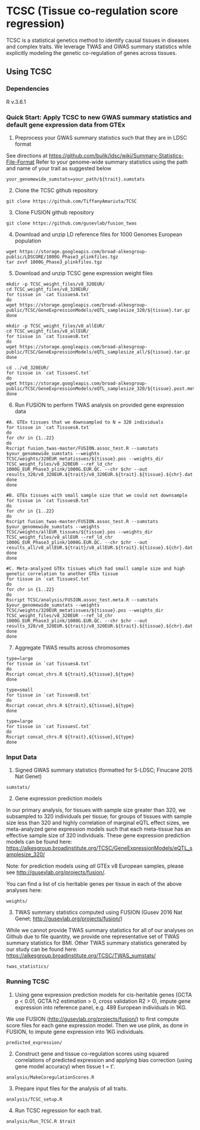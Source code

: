 # TCSC (Tissue co-regulation score regression)

TCSC is a statistical genetics method to identify causal tissues in diseases and complex traits. We leverage TWAS and GWAS summary statistics while explicitly modeling the genetic co-regulation of genes across tissues.

## Using TCSC

### Dependencies

R v.3.6.1

### Quick Start: Apply TCSC to new GWAS summary statistics and default gene expression data from GTEx
1. Preprocess your GWAS summary statistics such that they are in LDSC format

See directions at https://github.com/bulik/ldsc/wiki/Summary-Statistics-File-Format
Refer to your genome-wide summary statistics using the path and name of your trait as suggested below
```
your_genomewide_sumstats=your_path/${trait}.sumstats
```

2. Clone the TCSC github repository
```
git clone https://github.com/TiffanyAmariuta/TCSC
```

3. Clone FUSION github repository

```
git clone https://github.com/gusevlab/fusion_twas
```

4. Download and unzip LD reference files for 1000 Genomes European population
```
wget https://storage.googleapis.com/broad-alkesgroup-public/LDSCORE/1000G_Phase3_plinkfiles.tgz
tar zxvf 1000G_Phase3_plinkfiles.tgz
```

5. Download and unzip TCSC gene expression weight files
```
mkdir -p TCSC_weight_files/v8_320EUR/
cd TCSC_weight_files/v8_320EUR/
for tissue in `cat TissuesA.txt`
do
wget https://storage.googleapis.com/broad-alkesgroup-public/TCSC/GeneExpressionModels/eQTL_samplesize_320/${tissue}.tar.gz
done

mkdir -p TCSC_weight_files/v8_allEUR/
cd TCSC_weight_files/v8_allEUR/
for tissue in `cat TissuesB.txt`
do
wget https://storage.googleapis.com/broad-alkesgroup-public/TCSC/GeneExpressionModels/eQTL_samplesize_all/${tissue}.tar.gz
done

cd ../v8_320EUR/
for tissue in `cat TissuesC.txt`
do
wget https://storage.googleapis.com/broad-alkesgroup-public/TCSC/GeneExpressionModels/eQTL_samplesize_320/${tissue}.post.meta.tar.gz
done
```

6. Run FUSION to perform TWAS analysis on provided gene expression data

```
#A. GTEx tissues that we downsampled to N = 320 individuals 
for tissue in `cat TissuesA.txt`
do
for chr in {1..22}
do
Rscript fusion_twas-master/FUSION.assoc_test.R --sumstats $your_genomewide_sumstats --weights TCSC/weights/320EUR_metatissues/${tissue}.pos --weights_dir TCSC_weight_files/v8_320EUR --ref_ld_chr 1000G_EUR_Phase3_plink/1000G.EUR.QC. --chr $chr --out results_320/v8_320EUR.${trait}/v8_320EUR.${trait}.${tissue}.${chr}.dat
done
done

#B. GTEx tissues with small sample size that we could not downsample
for tissue in `cat TissuesB.txt`
do
for chr in {1..22}
do
Rscript fusion_twas-master/FUSION.assoc_test.R --sumstats $your_genomewide_sumstats --weights TCSC/weights/allEUR_tissues/${tissue}.pos --weights_dir TCSC_weight_files/v8_allEUR --ref_ld_chr 1000G_EUR_Phase3_plink/1000G.EUR.QC. --chr $chr --out results_all/v8_allEUR.${trait}/v8_allEUR.${trait}.${tissue}.${chr}.dat
done
done

#C. Meta-analyzed GTEx tissues which had small sample size and high genetic correlation to another GTEx tissue 
for tissue in `cat TissuesC.txt`
do
for chr in {1..22}
do
Rscript TCSC/analysis/FUSION.assoc_test.meta.R --sumstats $your_genomewide_sumstats --weights TCSC/weights/320EUR_metatissues/${tissue}.pos --weights_dir TCSC_weight_files/v8_320EUR --ref_ld_chr 1000G_EUR_Phase3_plink/1000G.EUR.QC. --chr $chr --out results_320/v8_320EUR.${trait}/v8_320EUR.${trait}.${tissue}.${chr}.dat
done
done
```

7. Aggregate TWAS results across chromosomes

```
type=large
for tissue in `cat TissuesA.txt`
do
Rscript concat_chrs.R ${trait},${tissue},${type}
done

type=small
for tissue in `cat TissuesB.txt`
do
Rscript concat_chrs.R ${trait},${tissue},${type}
done

type=large
for tissue in `cat TissuesC.txt`
do
Rscript concat_chrs.R ${trait},${tissue},${type}
done

```

### Input Data 

1. Signed GWAS summary statistics (formatted for S-LDSC; Finucane 2015 Nat Genet)
```
sumstats/
```

2. Gene expression prediction models

In our primary analysis, for tissues with sample size greater than 320, we subsampled to 320 individuals per tissue; for groups of tissues with sample size less than 320 and highly correlation of marginal eQTL effect sizes, we meta-analyzed gene expression models such that each meta-tissue has an effective sample size of 320 individuals. These gene expression prediction models can be found here: https://alkesgroup.broadinstitute.org/TCSC/GeneExpressionModels/eQTL_samplesize_320/

Note: for prediction models using *all* GTEx v8 European samples, please see http://gusevlab.org/projects/fusion/. 

You can find a list of cis heritable genes per tissue in each of the above analyses here: 
```
weights/
```

3. TWAS summary statistics computed using FUSION (Gusev 2016 Nat Genet; http://gusevlab.org/projects/fusion/)

While we cannot provide TWAS summary statistics for all of our analyses on Github due to file quantity, we provide one representative set of TWAS summary statistics for BMI. Other TWAS summary statistics generated by our study can be found here: https://alkesgroup.broadinstitute.org/TCSC/TWAS_sumstats/
```
twas_statistics/
```

### Running TCSC

1. Using gene expression prediction models for cis-heritable genes (GCTA p < 0.01, GCTA h2 estimation > 0, cross validation R2 > 0), impute gene expression into reference panel, e.g. 489 European individuals in 1KG. 

We use FUSION (http://gusevlab.org/projects/fusion/) to first compute score files for each gene expression model. Then we use plink, as done in FUSION, to impute gene expression into 1KG individuals.
```
predicted_expression/
```

2. Construct gene and tissue co-regulation scores using squared correlations of predicted expression and applying bias correction (using gene model accuracy) when tissue t = t'. 

```
analysis/MakeCoregulationScores.R
```

3. Prepare input files for the analysis of all traits. 
```
analysis/TCSC_setup.R
```

4. Run TCSC regression for each trait. 
```
analysis/Run_TCSC.R $trait
```


